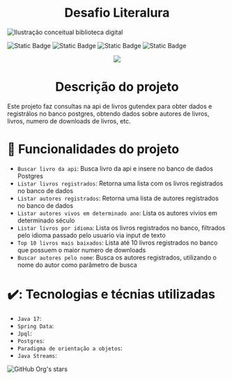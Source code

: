 <h1 align="center"> Desafio Literalura </h1>


![Ilustração conceitual biblioteca digital](https://github.com/Gabriel4502/LibraryInfo/assets/47870292/335814cf-c162-40aa-a404-afe95d7dccf1)


![Static Badge](https://img.shields.io/badge/Maven-central)
![Static Badge](https://img.shields.io/badge/java-8)
![Static Badge](https://img.shields.io/badge/Spring_Data-Jpa-red)
![Static Badge](https://img.shields.io/badge/postgres-sql)





<p align="center">
<img loading="lazy" src="http://img.shields.io/static/v1?label=STATUS&message=FINALIZADO&color=GREEN&style=for-the-badge"/>
</p>



<h1 align="center"> Descrição do projeto </h1>
Este projeto faz consultas na api de livros gutendex para obter dados e registrálos no banco postgres, obtendo dados sobre autores de livros,
livros, numero de downloads de livros, etc.




# :hammer: Funcionalidades do projeto

- `Buscar livro da api`: Busca livro da api e insere no banco de dados Postgres
- `Listar livros registrados`: Retorna uma lista com os livros registrados no banco de dados
- `Listar autores registrados`: Retorna uma lista de autores registrados no banco de dados
- `Listar autores vivos em determinado ano`: Lista os autores vivios em determinado século
- `Listar livros por idioma`: Lista os livros registrados no banco, filtrados pelo idioma passado pelo usuario via input de texto
- `Top 10 livros mais baixados`: Lista até 10 livros registrados no banco que possuem o maior numero de downloads
- `Buscar autores pelo nome`: Busca os autores registrados, utilizando o nome do autor como parâmetro de busca




# ✔️: Tecnologias e técnias utilizadas

- `Java 17`:
- `Spring Data`:
- `Jpql`:
- `Postgres`:
- `Paradigma de orientação a objetos`:
- `Java Streams`:





![GitHub Org's stars](https://img.shields.io/github/stars/camilafernanda?style=social)
